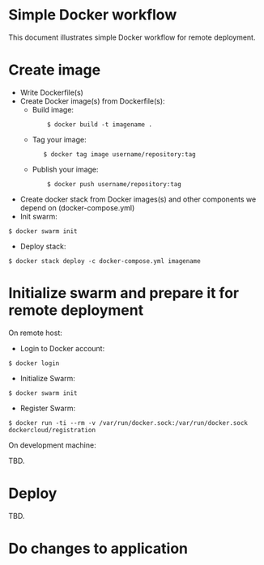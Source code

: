 # Simple Docker workflow

This document illustrates simple Docker workflow for remote deployment.

# Create image

- Write Dockerfile(s)
- Create Docker image(s) from Dockerfile(s):
    + Build image:
        ```
            $ docker build -t imagename .
        ```
    + Tag your image:
        ```
           $ docker tag image username/repository:tag
        ```
    + Publish your image:
        ```
            $ docker push username/repository:tag
        ```
- Create docker stack from Docker images(s) and other components we depend on (docker-compose.yml)
- Init swarm:
```
$ docker swarm init
```
- Deploy stack:
```
$ docker stack deploy -c docker-compose.yml imagename
```

# Initialize swarm and prepare it for remote deployment

On remote host:

- Login to Docker account:
```
$ docker login
```

- Initialize Swarm:
```
$ docker swarm init
```

- Register Swarm:
```
$ docker run -ti --rm -v /var/run/docker.sock:/var/run/docker.sock dockercloud/registration
```

On development machine:

TBD.

# Deploy

TBD.

# Do changes to application